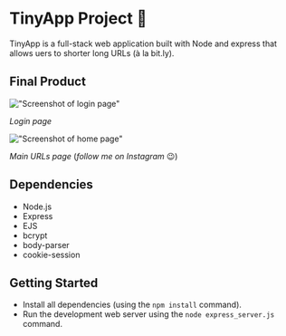 # TinyApp Project :chocolate_bar:

TinyApp is a full-stack web application built with Node and express that allows uers to shorter long URLs (à la bit.ly).

## Final Product

!["Screenshot of login page"](https://github.com/rachie-dxo/tinyApp-server/blob/master/docs/urls-login.png)

*Login page*

!["Screenshot of home page"](https://github.com/rachie-dxo/tinyApp-server/blob/master/docs/urls-main.png)

*Main URLs page* (*follow me on Instagram* :wink:)

## Dependencies

- Node.js
- Express
- EJS
- bcrypt
- body-parser
- cookie-session

## Getting Started

- Install all dependencies (using the `npm install` command).
- Run the development web server using the `node express_server.js` command.
